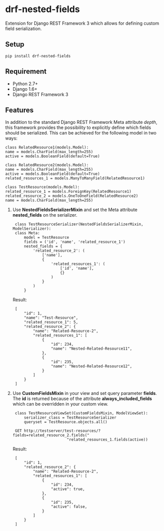 drf-nested-fields
=================
Extension for Django REST Framework 3 which allows for defining custom field serialization.

## Setup ##

	pip install drf-nested-fields

## Requirement ##

* Python 2.7+
* Django 1.6+
* Django REST Framework 3

## Features ##
In addition to the standard Django REST Framework Meta attribute *depth*, this framework provides the possibility to explicitly define which fields should be serialized. This can be achieved for the following model in two ways:

	class RelatedResource1(models.Model):
    name = models.CharField(max_length=255)
    active = models.BooleanField(default=True)

	class RelatedResource2(models.Model):
    name = models.CharField(max_length=255)
    active = models.BooleanField(default=True)
    related_resources_1 = models.ManyToManyField(RelatedResource1)

	class TestResource(models.Model):
    related_resource_1 = models.ForeignKey(RelatedResource1)
    related_resource_2 = models.OneToOneField(RelatedResource2)
    name = models.CharField(max_length=255)
		
	

1. Use **NestedFieldsSerializerMixin** and set the Meta attribute **nested_fields** on the serializer.
		
		class TestResourceSerializer(NestedFieldsSerializerMixin, ModelSerializer):
		class Meta:
        	model = TestResource
        	fields = ('id', 'name', 'related_resource_1')
        	nested_fields = {
            	'related_resource_2': (
                	['name'],
                	{
                   		'related_resources_1': (
                       		['id', 'name'],
                        	{}
                    	)
                	}
                )
        	}
	Result:
		
		[
			"id": 1,
			"name": "Test-Resource",
			"related_resource_1": 5,
			"related_resource_2": {
				"name": "Related-Resource-2",
				"related_resources_1": [
					{
						"id": 234,
						"name": "Nested-Related-Resource11",
					},
					{
						"id": 235,
						"name": "Nested-Related-Resource12",
					}
				]
			}
		]
2. Use **CustomFieldsMixin** in your view and set query parameter **fields**. The **id** is returned because of the attribute **always_included_fields** which can be overridden in your custom view.
	
		class TestResourceViewSet(CustomFieldsMixin, ModelViewSet):
    		serializer_class = TestResourceSerializer
    		queryset = TestResource.objects.all()
    		
    	GET http://testserver/test-resources/?fields=related_resource_2.fields("
                               "related_resources_1.fields(active))
                      
	Result:
		
		[
			"id": 1,
			"related_resource_2": {
				"name": "Related-Resource-2",
				"related_resources_1": [
					{
						"id": 234,
						"active": true,
					},
					{
						"id": 235,
						"active": false,
					}
				]
			}
		]         